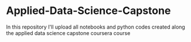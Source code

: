 # Applied-Data-Science-Capstone
In this repository I'll upload all notebooks and python codes created along the applied data science capstone coursera course
